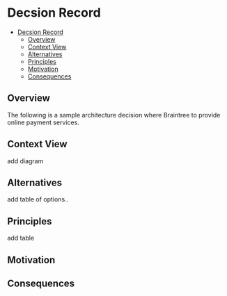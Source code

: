 # Decsion Record

- [Decsion Record](#decsion-record)
  - [Overview](#overview)
  - [Context View](#context-view)
  - [Alternatives](#alternatives)
  - [Principles](#principles)
  - [Motivation](#motivation)
  - [Consequences](#consequences)
  
## Overview 

The following is a sample architecture decision where Braintree to provide online payment services.

## Context View

add diagram

## Alternatives 

add table of options..

## Principles

add table

## Motivation


## Consequences

